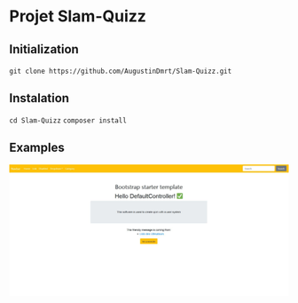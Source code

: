 Projet Slam-Quizz
===
Initialization
---

`git clone https://github.com/AugustinDmrt/Slam-Quizz.git`


Instalation
---

`cd Slam-Quizz`
`composer install`
	
Examples
----

![Example of the index page ](assests/screenshot_home.JPG)



	
